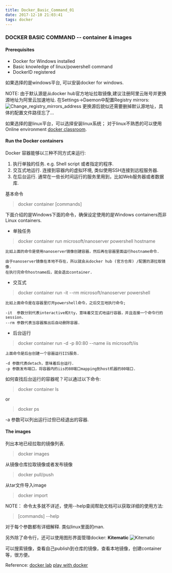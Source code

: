 ```yaml
---
title: Docker_Basic_Command_01
date: 2017-12-10 21:03:41
tags: docker
---
```


### DOCKER BASIC COMMAND -- container & images

#### Prerequisites
* Docker for Windows installed 
* Basic knowledge of linux/powershell command
* DockerID registered

如果选择的是windows平台, 可以安装docker for windows. 

NOTE: 由于默认源是从docker hub官方地址拉取镜像,建议注册阿里云账号并更换源地址为阿里云加速地址.
在Settings->Daemon中配置Registry mirrors:![Change_registry_mirrors_address](Change_registry_mirrors_address.png)
更换源后貌似还需要删掉默认源地址，具体的配置文件路径忘了...

如果选择的是linux平台，可以选择安装linux系统； 对于linux不熟悉的可以使用Online environment [docker classroom](http://training.play-with-docker.com).

#### Run the Docker containers
Docker 容器能够以三种不同方式来运行:
1. 执行单独的任务. e.g. Shell script 或者指定的程序. 
2. 交互式地运行. 连接到容器内的虚拟环境, 类似使用SSH连接到远程服务器.
3. 在后台运行.  通常在一些长时间运行的服务里用到，比如Web服务器或者数据库.

基本命令
> docker container [commands]

下面介绍的是Windows下面的命令，确保设定使用的是Windows containers而非Linux containers.

* 单独任务
> docker container run microsoft/nanoserver powershell hostname

    比如上面的命令是使用nanoserver镜像创建容器，然后再在容器里面运行hostname命令.

    由于nanoserver镜像在本地不存在，所以就会从docker hub (官方仓库) /配置的源拉取镜像.
    在执行完命令hostname后，就会退出container.

* 交互式
> docker container run -it --rm microsoft/nanoserver powershell

    比如上面命令是在容器里打开powershell命令，之后交互地执行命令; 

    -it  参数分别代表interactive和tty，意味着交互式地运行容器，并且连接一个命令行的session.
    --rm 参数代表当容器推出后自动删除容器. 

* 后台运行
> docker container run -d -p 80:80 --name iis microsoft/iis

    上面命令是后台创建一个容器运行IIS服务.

    -d 参数代表detach，意味着后台运行.
    -p 参数发布端口，将容器内的iis的80端口mapping到host机器的80端口.


如何查找后台运行的容器呢？可以通过以下命令:

> docker container ls

or

> docker ps

-a 参数可以列出运行过但已经退出的容器.

#### The images
列出本地已经拉取的镜像列表.
>docker images

从镜像仓库拉取镜像或者发布镜像
>docker pull/push

从tar文件导入image
>docker import

NOTE：
命令太多就不详述，使用--help查阅帮助文档可以获取详细的使用方法:
> [commands] --help

对于每个参数都有详细解释. 类似linux里面的man.


另外除了命令行，还可以使用图形界面管理docker: **Kitematic**
![Kitematic](Kitematic.png)

可以搜索镜像，查看自己publish到仓库的镜像，查看本地镜像，创建container等，很方便。

Reference:
[docker lab](https://github.com/docker/labs)
[play with docker](http://training.play-with-docker.com)